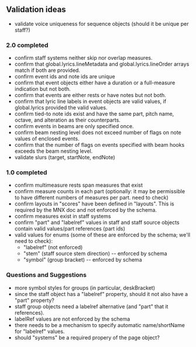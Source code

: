 ## Validation ideas

- validate voice uniqueness for sequence objects (should it be unique per staff?)

### 2.0 completed

- confirm staff systems neither skip nor overlap measures.
- confirm that global.lyrics.lineMetadata and global.lyrics.lineOrder arrays match if both are provided.
- confirm event ids and note ids are unique
- confirm that event objects either have a duration or a full-measure indication but not both.
- confirm that events are either rests or have notes but not both.
- confirm that lyric line labels in event objects are valid values, if global.lyrics provided the valid values.
- confirm tied-to note ids exist and have the same part, pitch name, octave, and alteration as their counterparts.
- confirm events in beams are only specified once.
- confirm beam nesting level does not exceed number of flags on note values of enclosed events.
- confirm that the number of flags on events specified with beam hooks exceeds the beam nesting level.
- validate slurs (target, startNote, endNote)

### 1.0 completed

- confirm multimeasure rests span measures that exist
- confirm measure counts in each part (optionally: it may be permissible to have different numbers of measures per part. need to check)
- confirm layouts in "scores" have been defined in "layouts". This is required by the MNX doc and not enforced by the schema.
- confirm measures exist in staff systems
- confirm "part" and "labelref" values in staff and staff source objects contain valid values/part references (part ids)
- valid values for enums (some of these are enforced by the schema; we'll need to check):
    - "labelref" (not enforced)
    - "stem" (staff source stem direction) -- enforced by schema
    - "symbol" (group bracket) -- enforced by schema

### Questions and Suggestions

- more symbol styles for groups (in particular, deskBracket)
- since the staff object has a "labelref" property, should it not also have a "part" property?
- staff group objects need a labelref alternative (and "part" that it references).
- labelRef values are not enforced by the schema
- there needs to be a mechanism to specify automatic name/shortName for "labelref" values.
- should "systems" be a required propery of the page object?

